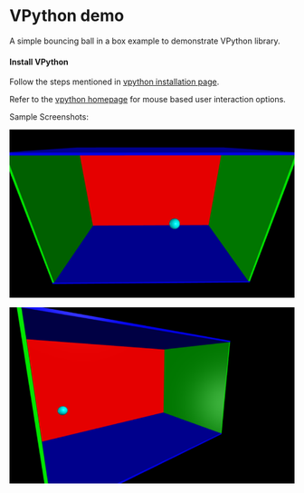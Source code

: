 # VPython demo

A simple bouncing ball in a box example to demonstrate VPython library.

#### Install VPython
Follow the steps mentioned in [vpython installation page](https://vpython.org/presentation2018/install.html).

Refer to the [vpython homepage](https://vpython.org/) for mouse based user interaction options.

Sample Screenshots:

![](ball_box1.png)

![](ball_box2.png)
